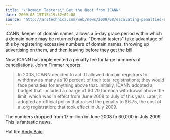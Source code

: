 ```yaml
---
title: "\"Domain Tasters\" Get the Boot from ICANN"
date: 2009-08-15T15:19:52+02:00
source: "http://arstechnica.com/web/news/2009/08/escalating-penalties-bring-domain-tasting-to-a-crashing-halt.ars"
---
```


ICANN, keeper of domain names, allows a 5-day grace period within which a domain name may be returned gratis. "Domain tasters" take advantage of this by registering excessive numbers of domain names, throwing up advertising on them, and then leaving before they get the bill.

Now, ICANN has implemented a penalty fee for large numbers of cancellations. Johm Timmer reports:

> In 2008, ICANN decided to act. It allowed domain registrars to withdraw as many as 10 percent of their total registrations; they would face penalties for anything above that. Initially, ICANN adopted a budget that included a charge of $0.20 for each withdrawal above the limit, which was in effect from June 2008 to July of this year. Later, it adopted an official policy that raised the penalty to $6.75, the cost of a .org registration; that took effect in July 2009.

The numbers dropped from 17 million in June 2008 to 60,000 in July 2009. This is fantastic news.

Hat tip: [Andy Baio](http://waxy.org/links/).
